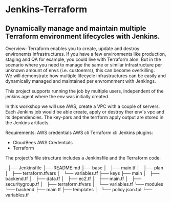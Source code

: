 # Jenkins-Terraform

## Dynamically manage and maintain multiple Terraform environment lifecycles with Jenkins.

Overview:
Terraform enables you to create, update and destroy environemts infrastructures.
If you have a few environments like production, staging and QA for example, you could live with Terraform alon.
But in the scenario where you need to manage the same or similar infrastructure per unknown amount of envs (i.e. custoemrs), this can become overkilling.  
We will demonstrate how multiple lifecycle infrastructures can be easily and dynamically managed and maintained per envromnment with Jenkings.

This project supports running the job by multiple users, independent of the jenkins agent where the env was initially created.

In this workshop we will use AWS, create a VPC with a couple of servers. 
Each Jenkins job would be able create, apply or destroy ther env's vpc and its dependencies. 
The key-pars and the terrform apply output are stored in the Jenkins artifacts.

Requirements:
AWS credentials
AWS cli
Terraform cli
Jenkins plugins: 
- CloudBees AWS Credentials
- Terraform



The project's file structure includes a Jenkinsfile and the Terraform code:

.
├── Jenkinsfile
├── README.md
├── base
│   ├── main.tf
│   ├── plan
│   ├── terraform.tfvars
│   └── variables.tf
├── keys
├── main
│   ├── backend.tf
│   ├── data.tf
│   ├── ec2.tf
│   ├── main.tf
│   ├── securitygroup.tf
│   ├── terraform.tfvars
│   └── variables.tf
└── modules
    └── backend
        ├── main.tf
        ├── templates
        │   └── policy.json.tpl
        └── variables.tf



